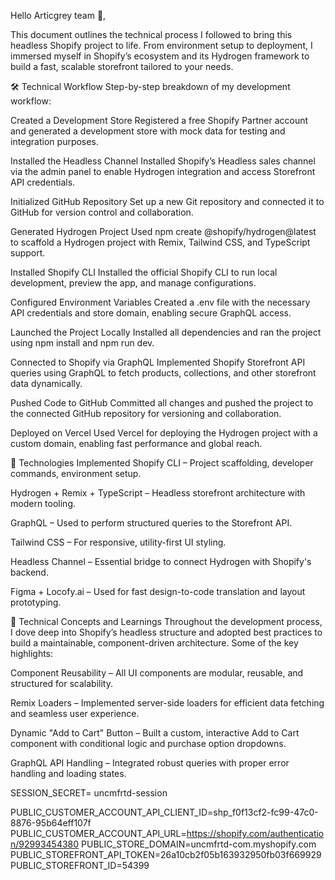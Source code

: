Hello Articgrey team 👋,

This document outlines the technical process I followed to bring this headless Shopify project to life. From environment setup to deployment, I immersed myself in Shopify’s ecosystem and its Hydrogen framework to build a fast, scalable storefront tailored to your needs.


🛠 Technical Workflow
Step-by-step breakdown of my development workflow:

Created a Development Store
Registered a free Shopify Partner account and generated a development store with mock data for testing and integration purposes.

Installed the Headless Channel
Installed Shopify’s Headless sales channel via the admin panel to enable Hydrogen integration and access Storefront API credentials.

Initialized GitHub Repository
Set up a new Git repository and connected it to GitHub for version control and collaboration.

Generated Hydrogen Project
Used npm create @shopify/hydrogen@latest to scaffold a Hydrogen project with Remix, Tailwind CSS, and TypeScript support.

Installed Shopify CLI
Installed the official Shopify CLI to run local development, preview the app, and manage configurations.

Configured Environment Variables
Created a .env file with the necessary API credentials and store domain, enabling secure GraphQL access.

Launched the Project Locally
Installed all dependencies and ran the project using npm install and npm run dev.

Connected to Shopify via GraphQL
Implemented Shopify Storefront API queries using GraphQL to fetch products, collections, and other storefront data dynamically.

Pushed Code to GitHub
Committed all changes and pushed the project to the connected GitHub repository for versioning and collaboration.

Deployed on Vercel
Used Vercel for deploying the Hydrogen project with a custom domain, enabling fast performance and global reach.

🧰 Technologies Implemented
Shopify CLI – Project scaffolding, developer commands, environment setup.

Hydrogen + Remix + TypeScript – Headless storefront architecture with modern tooling.

GraphQL – Used to perform structured queries to the Storefront API.

Tailwind CSS – For responsive, utility-first UI styling.

Headless Channel – Essential bridge to connect Hydrogen with Shopify's backend.

Figma + Locofy.ai – Used for fast design-to-code translation and layout prototyping.

🚀 Technical Concepts and Learnings
Throughout the development process, I dove deep into Shopify’s headless structure and adopted best practices to build a maintainable, component-driven architecture. Some of the key highlights:

Component Reusability – All UI components are modular, reusable, and structured for scalability.

Remix Loaders – Implemented server-side loaders for efficient data fetching and seamless user experience.

Dynamic "Add to Cart" Button – Built a custom, interactive Add to Cart component with conditional logic and purchase option dropdowns.

GraphQL API Handling – Integrated robust queries with proper error handling and loading states.

SESSION_SECRET= uncmfrtd-session

PUBLIC_CUSTOMER_ACCOUNT_API_CLIENT_ID=shp_f0f13cf2-fc99-47c0-8876-95b64eff107f
PUBLIC_CUSTOMER_ACCOUNT_API_URL=https://shopify.com/authentication/92993454380
PUBLIC_STORE_DOMAIN=uncmfrtd-com.myshopify.com
PUBLIC_STOREFRONT_API_TOKEN=26a10cb2f05b163932950fb03f669929
PUBLIC_STOREFRONT_ID=54399


